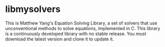 # libmysolvers
 This is Matthew Yang's Equation Solving Library, a set of solvers that use unconventional methods to solve equations, implemented in C. This library is a continuously developed library with no stable release. You must download the latest version and clone it to update it.